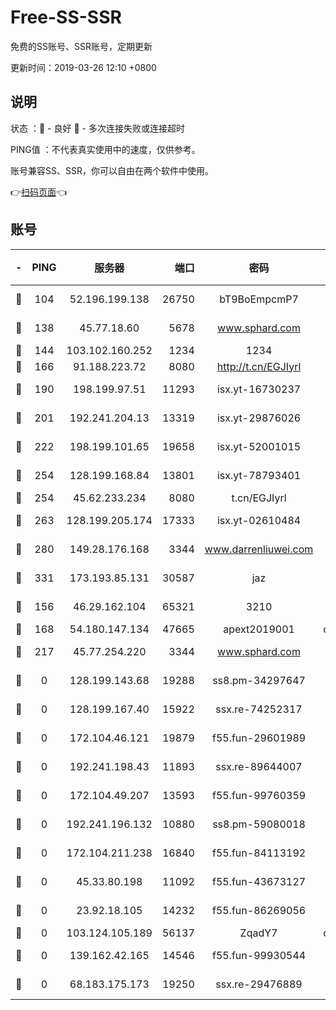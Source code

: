 # Free-SS-SSR

免费的SS账号、SSR账号，定期更新

更新时间：2019-03-26 12:10 +0800

## 说明

状态     ：🙂 - 良好 🙁 - 多次连接失败或连接超时

PING值   ：不代表真实使用中的速度，仅供参考。

账号兼容SS、SSR，你可以自由在两个软件中使用。

👉[扫码页面](https://liesauer.github.io/Free-SS-SSR/)👈

## 账号

|-|PING|服务器|端口|密码|加密方式|区域|
|:----:|:----:|:-----:|-----:|:----:|:----:|:----:|
|🙂|104|52.196.199.138|26750|bT9BoEmpcmP7|aes-256-cfb|JP|
|🙂|138|45.77.18.60|5678|www.sphard.com|aes-256-cfb|JP|
|🙂|144|103.102.160.252|1234|1234|rc4-md5|JP|
|🙂|166|91.188.223.72|8080|http://t.cn/EGJIyrl|rc4-md5|RU|
|🙂|190|198.199.97.51|11293|isx.yt-16730237|aes-256-cfb|US|
|🙂|201|192.241.204.13|13319|isx.yt-29876026|aes-256-cfb|US|
|🙂|222|198.199.101.65|19658|isx.yt-52001015|aes-256-cfb|US|
|🙂|254|128.199.168.84|13801|isx.yt-78793401|aes-256-cfb|SG|
|🙂|254|45.62.233.234|8080|t.cn/EGJIyrl|rc4-md5|CA|
|🙂|263|128.199.205.174|17333|isx.yt-02610484|aes-256-cfb|SG|
|🙂|280|149.28.176.168|3344|www.darrenliuwei.com|aes-256-cfb|AU|
|🙂|331|173.193.85.131|30587|jaz|aes-256-cfb|US|
|🙂|156|46.29.162.104|65321|3210|aes-256-ctr|RU|
|🙁|168|54.180.147.134|47665|apext2019001|chacha20|KR|
|🙁|217|45.77.254.220|3344|www.sphard.com|aes-256-cfb|SG|
|🙁|0|128.199.143.68|19288|ss8.pm-34297647|aes-256-cfb|SG|
|🙁|0|128.199.167.40|15922|ssx.re-74252317|aes-256-cfb|SG|
|🙁|0|172.104.46.121|19879|f55.fun-29601989|aes-256-cfb|SG|
|🙁|0|192.241.198.43|11893|ssx.re-89644007|aes-256-cfb|US|
|🙁|0|172.104.49.207|13593|f55.fun-99760359|aes-256-cfb|SG|
|🙁|0|192.241.196.132|10880|ss8.pm-59080018|aes-256-cfb|US|
|🙁|0|172.104.211.238|16840|f55.fun-84113192|aes-256-cfb|US|
|🙁|0|45.33.80.198|11092|f55.fun-43673127|aes-256-cfb|US|
|🙁|0|23.92.18.105|14232|f55.fun-86269056|aes-256-cfb|US|
|🙁|0|103.124.105.189|56137|ZqadY7|chacha20|CN|
|🙁|0|139.162.42.165|14546|f55.fun-99930544|aes-256-cfb|SG|
|🙁|0|68.183.175.173|19250|ssx.re-29476889|aes-256-cfb|US|

